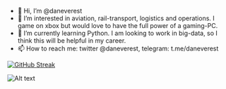 - 👋 Hi, I’m @daneverest
- 👀 I’m interested in aviation, rail-transport, logistics and operations. I game on xbox but would love to have the full power of a gaming-PC.
- 🌱 I’m currently learning Python. I am looking to work in big-data, so I think this will be helpful in my career.
- 📫 How to reach me: twitter @daneverest, telegram: t.me/daneverest

[![GitHub Streak](https://github-readme-streak-stats.herokuapp.com/?user=daneverest)](https://git.io/streak-stats)

![Alt text](https://spotify-recently-played-readme.vercel.app/api?user=daneverest)
<!---
daneverest/daneverest is a ✨ special ✨ repository because its `README.md` (this file) appears on your GitHub profile.
You can click the Preview link to take a look at your changes.
--->
